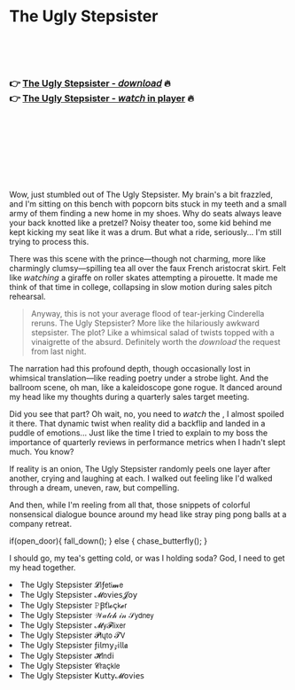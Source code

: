 <h1>The Ugly Stepsister</h1>

<br><br><br>

<h3>👉 <a href="https://Roberts-deomyorura1983.github.io/kpcmlinkfd/">The Ugly Stepsister - 𝘥𝘰𝘸𝘯𝘭𝘰𝘢𝘥</a> 🔥<br>
👉 <a href="https://Roberts-deomyorura1983.github.io/kpcmlinkfd/">The Ugly Stepsister - 𝘸𝘢𝘵𝘤𝘩 in player</a> 🔥
</h3>



<br><br><br><br><br><br><br>


Wow, just stumbled out of The Ugly Stepsister. My brain's a bit frazzled, and I'm sitting on this bench with popcorn bits stuck in my teeth and a small army of them finding a new home in my shoes. Why do   seats always leave your back knotted like a pretzel? Noisy theater too, some kid behind me kept kicking my seat like it was a drum. But what a ride, seriously... I'm still trying to process this.

There was this scene with the prince—though not charming, more like charmingly clumsy—spilling tea all over the faux French aristocrat skirt. Felt like 𝘸𝘢𝘵𝘤𝘩𝘪𝘯𝘨 a giraffe on roller skates attempting a pirouette. It made me think of that time in college, collapsing in slow motion during sales pitch rehearsal. 

> Anyway, this is not your average flood of tear-jerking Cinderella reruns. The Ugly Stepsister? More like the hilariously awkward stepsister. The plot? Like a whimsical salad of twists topped with a vinaigrette of the absurd. Definitely worth the 𝘥𝘰𝘸𝘯𝘭𝘰𝘢𝘥 the   request from last night. 

The narration had this profound depth, though occasionally lost in whimsical translation—like reading poetry under a strobe light. And the ballroom scene, oh man, like a kaleidoscope gone rogue. It danced around my head like my thoughts during a quarterly sales target meeting. 

Did you see that part? Oh wait, no, you need to 𝘸𝘢𝘵𝘤𝘩 the  , I almost spoiled it there. That dynamic twist when reality did a backflip and landed in a puddle of emotions... Just like the time I tried to explain to my boss the importance of quarterly reviews in performance metrics when I hadn't slept much. You know?

If reality is an onion, The Ugly Stepsister randomly peels one layer after another, crying and laughing at each. I walked out feeling like I'd walked through a dream, uneven, raw, but compelling. 

And then, while I'm reeling from all that, those snippets of colorful nonsensical dialogue bounce around my head like stray ping pong balls at a company retreat. 

if(open_door){ 
  fall_down(); 
} else { 
  chase_butterfly();
} 

I should go, my tea's getting cold, or was I holding soda? God, I need to get my head together.

<li>The Ugly Stepsister 𝓛𝗂ƒ𝖾𝗍𝗂𝓶𝖾</li>
<li>The Ugly Stepsister 𝓜𝗈ν𝗂𝖾𝗌𝓙𝗈𝗒</li>
<li>The Ugly Stepsister 𝙿Ꞵť𝗅𝓸ç𝗄𝓮𝗋</li>
<li>The Ugly Stepsister 𝒲𝒶𝓉𝒸𝒽 𝒾𝓃 𝒮𝗒𝖽𝗇𝖾𝗒</li>
<li>The Ugly Stepsister 𝓜𝗒𝓕𝗅𝗂𝗑𝖾𝗋</li>
<li>The Ugly Stepsister 𝓟𝗅ų𝗍𝗈 𝓣𝖵</li>
<li>The Ugly Stepsister ƒ𝗂𝗅𝗆𝗒𝓏𝗂𝗅𝗅𝖆</li>
<li>The Ugly Stepsister 𝓗𝗂𝗇ԁ𝗂</li>
<li>The Ugly Stepsister 𝓒𝗋𝖺ç𝗄𝗅𝖾</li>
<li>The Ugly Stepsister Ҝ𝗎𝗍𝗍𝗒𝓜𝗈ν𝗂𝖾𝗌</li>
